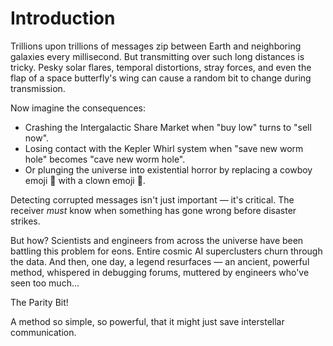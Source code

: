 # Introduction

Trillions upon trillions of messages zip between Earth and neighboring galaxies every millisecond.
But transmitting over such long distances is tricky.
Pesky solar flares, temporal distortions, stray forces, and even the flap of a space butterfly's wing can cause a random bit to change during transmission.

Now imagine the consequences:

- Crashing the Intergalactic Share Market when "buy low" turns to "sell now".
- Losing contact with the Kepler Whirl system when "save new worm hole" becomes "cave new worm hole".
- Or plunging the universe into existential horror by replacing a cowboy emoji 🤠 with a clown emoji 🤡.

Detecting corrupted messages isn't just important — it's critical.
The receiver _must_ know when something has gone wrong before disaster strikes.

But how?
Scientists and engineers from across the universe have been battling this problem for eons.
Entire cosmic AI superclusters churn through the data.
And then, one day, a legend resurfaces — an ancient, powerful method, whispered in debugging forums, muttered by engineers who've seen too much...

The Parity Bit!

A method so simple, so powerful, that it might just save interstellar communication.

